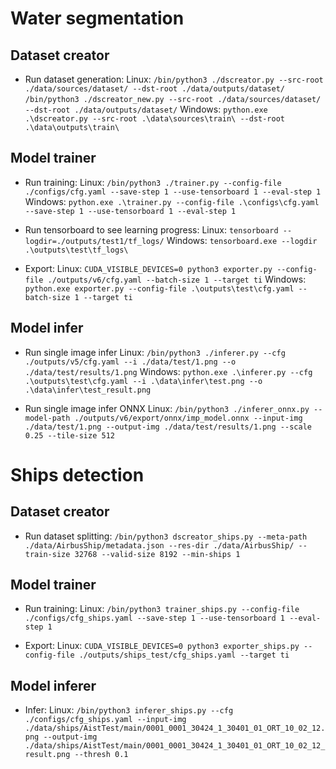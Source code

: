 # Water segmentation

## Dataset creator

- Run dataset generation:
Linux: `/bin/python3 ./dscreator.py --src-root ./data/sources/dataset/ --dst-root ./data/outputs/dataset/`
`/bin/python3 ./dscreator_new.py --src-root ./data/sources/dataset/ --dst-root ./data/outputs/dataset/`
Windows: `python.exe .\dscreator.py --src-root .\data\sources\train\ --dst-root .\data\outputs\train\`

## Model trainer

- Run training:
Linux: `/bin/python3 ./trainer.py --config-file ./configs/cfg.yaml --save-step 1 --use-tensorboard 1 --eval-step 1`
Windows: `python.exe .\trainer.py --config-file .\configs\cfg.yaml --save-step 1 --use-tensorboard 1 --eval-step 1`

- Run tensorboard to see learning progress:
Linux: `tensorboard --logdir=./outputs/test1/tf_logs/`
Windows: `tensorboard.exe --logdir .\outputs\test\tf_logs\`

- Export:
Linux: `CUDA_VISIBLE_DEVICES=0 python3 exporter.py --config-file ./outputs/v6/cfg.yaml --batch-size 1 --target ti`
Windows: `python.exe exporter.py --config-file .\outputs\test\cfg.yaml --batch-size 1 --target ti`

## Model infer

- Run single image infer
Linux: `/bin/python3 ./inferer.py --cfg ./outputs/v5/cfg.yaml --i ./data/test/1.png --o ./data/test/results/1.png`
Windows: `python.exe .\inferer.py --cfg .\outputs\test\cfg.yaml --i .\data\infer\test.png --o .\data\infer\test_result.png`

- Run single image infer ONNX
Linux: `/bin/python3 ./inferer_onnx.py --model-path ./outputs/v6/export/onnx/imp_model.onnx --input-img ./data/test/1.png --output-img ./data/test/results/1.png --scale 0.25 --tile-size 512`

# Ships detection

## Dataset creator

- Run dataset splitting:
`/bin/python3 dscreator_ships.py --meta-path ./data/AirbusShip/metadata.json --res-dir ./data/AirbusShip/ --train-size 32768 --valid-size 8192 --min-ships 1`

## Model trainer

- Run training:
Linux: `/bin/python3 trainer_ships.py --config-file ./configs/cfg_ships.yaml --save-step 1 --use-tensorboard 1 --eval-step 1`

- Export:
Linux: `CUDA_VISIBLE_DEVICES=0 python3 exporter_ships.py --config-file ./outputs/ships_test/cfg_ships.yaml --target ti`

## Model inferer

- Infer:
Linux: `/bin/python3 inferer_ships.py --cfg ./configs/cfg_ships.yaml --input-img ./data/ships/AistTest/main/0001_0001_30424_1_30401_01_ORT_10_02_12.png --output-img ./data/ships/AistTest/main/0001_0001_30424_1_30401_01_ORT_10_02_12_result.png --thresh 0.1`